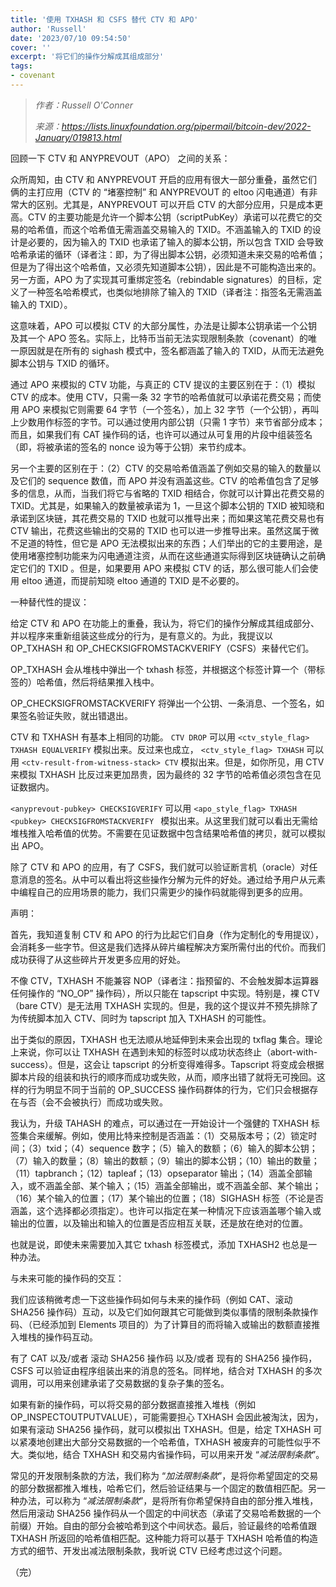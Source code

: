 ```yaml
---
title: '使用 TXHASH 和 CSFS 替代 CTV 和 APO'
author: 'Russell'
date: '2023/07/10 09:54:50'
cover: ''
excerpt: '将它们的操作分解成其组成部分'
tags:
- covenant
---
```



> *作者：Russell O'Conner*
> 
> *来源：<https://lists.linuxfoundation.org/pipermail/bitcoin-dev/2022-January/019813.html>*



回顾一下 CTV 和 ANYPREVOUT（APO） 之间的关系：

众所周知，由 CTV 和 ANYPREVOUT 开启的应用有很大一部分重叠，虽然它们俩的主打应用（CTV 的 “堵塞控制” 和 ANYPREVOUT 的 eltoo 闪电通道）有非常大的区别。尤其是，ANYPREVOUT 可以开启 CTV 的大部分应用，只是成本更高。CTV 的主要功能是允许一个脚本公钥（scriptPubKey）承诺可以花费它的交易的哈希值，而这个哈希值无需涵盖交易输入的 TXID。不涵盖输入的 TXID 的设计是必要的，因为输入的 TXID 也承诺了输入的脚本公钥，所以包含 TXID 会导致哈希承诺的循环（译者注：即，为了得出脚本公钥，必须知道未来交易的哈希值；但是为了得出这个哈希值，又必须先知道脚本公钥），因此是不可能构造出来的。另一方面，APO 为了实现其可重绑定签名（rebindable signatures）的目标，定义了一种签名哈希模式，也类似地排除了输入的 TXID（译者注：指签名无需涵盖输入的 TXID）。

这意味着，APO 可以模拟 CTV 的大部分属性，办法是让脚本公钥承诺一个公钥及其一个 APO 签名。实际上，比特币当前无法实现限制条款（covenant）的唯一原因就是在所有的 sighash 模式中，签名都涵盖了输入的 TXID，从而无法避免脚本公钥与 TXID 的循环。

通过 APO 来模拟的 CTV 功能，与真正的 CTV 提议的主要区别在于：（1）模拟 CTV 的成本。使用 CTV，只需一条 32 字节的哈希值就可以承诺花费交易；而使用 APO 来模拟它则需要 64 字节（一个签名），加上 32 字节（一个公钥），再叫上少数用作标签的字节。可以通过使用内部公钥（只需 1 字节）来节省部分成本；而且，如果我们有 CAT 操作码的话，也许可以通过从可复用的片段中组装签名（即，将被承诺的签名的 nonce 设为等于公钥）来节约成本。

另一个主要的区别在于：（2）CTV 的交易哈希值涵盖了例如交易的输入的数量以及它们的 sequence 数值，而 APO 并没有涵盖这些。CTV 的哈希值包含了足够多的信息，从而，当我们将它与省略的 TXID 相结合，你就可以计算出花费交易的 TXID。尤其是，如果输入的数量被承诺为 1，一旦这个脚本公钥的 TXID 被知晓和承诺到区块链，其花费交易的 TXID 也就可以推导出来；而如果这笔花费交易也有 CTV 输出，花费这些输出的交易的 TXID 也可以进一步推导出来。虽然这属于微不足道的特性，但它是 APO 无法模拟出来的东西；人们举出的它的主要用途，是使用堵塞控制功能来为闪电通道注资，从而在这些通道实际得到区块链确认之前确定它们的 TXID 。但是，如果要用 APO 来模拟 CTV 的话，那么很可能人们会使用 eltoo 通道，而提前知晓 eltoo 通道的 TXID 是不必要的。

一种替代性的提议：

给定 CTV 和 APO 在功能上的重叠，我认为，将它们的操作分解成其组成部分、并以程序来重新组装这些成分的行为，是有意义的。为此，我提议以 OP_TXHASH 和 OP_CHECKSIGFROMSTACKVERIFY（CSFS）来替代它们。

OP_TXHASH 会从堆栈中弹出一个 txhash 标签，并根据这个标签计算一个（带标签的）哈希值，然后将结果推入栈中。

OP_CHECKSIGFROMSTACKVERIFY 将弹出一个公钥、一条消息、一个签名，如果签名验证失败，就出错退出。

CTV 和 TXHASH 有基本上相同的功能。 `CTV DROP` 可以用  `<ctv_style_flag> TXHASH EQUALVERIFY`  模拟出来。反过来也成立， `<ctv_style_flag> TXHASH`  可以用  `<ctv-result-from-witness-stack> CTV` 模拟出来。但是，如你所见，用 CTV 来模拟 TXHASH 比反过来更加昂贵，因为最终的 32 字节的哈希值必须包含在见证数据内。

 `<anyprevout-pubkey> CHECKSIGVERIFY` 可以用  `<apo_style_flag> TXHASH <pubkey> CHECKSIGFROMSTACKVERIFY ` 模拟出来。从这里我们就可以看出无需给堆栈推入哈希值的优势。不需要在见证数据中包含结果哈希值的拷贝，就可以模拟出 APO。

除了 CTV 和 APO 的应用，有了 CSFS，我们就可以验证断言机（oracle）对任意消息的签名。从中可以看出将这些操作分解为元件的好处。通过给予用户从元素中编程自己的应用场景的能力，我们只需更少的操作码就能得到更多的应用。

声明：

首先，我知道复制 CTV 和 APO 的行为比起它们自身（作为定制化的专用提议），会消耗多一些字节。但这是我们选择从碎片编程解决方案所需付出的代价。而我们成功获得了从这些碎片开发更多应用的好处。

不像 CTV，TXHASH 不能兼容 NOP（译者注：指预留的、不会触发脚本运算器任何操作的 “NO_OP” 操作码），所以只能在 tapscript 中实现。特别是，裸 CTV（bare CTV）是无法用 TXHASH 实现的。但是，我的这个提议并不预先排除了为传统脚本加入 CTV、同时为 tapscript 加入 TXHASH 的可能性。

出于类似的原因，TXHASH 也无法顺从地延伸到未来会出现的 txflag 集合。理论上来说，你可以让 TXHASH 在遇到未知的标签时以成功状态终止（abort-with-success）。但是，这会让 tapscript 的分析变得难得多。Tapscript 将变成会根据脚本片段的组装和执行的顺序而成功或失败，从而，顺序出错了就将无可挽回。这样的行为明显不同于当前的 OP_SUCCESS 操作码群体的行为，它们只会根据存在与否（会不会被执行）而成功或失败。

我认为，升级 TAHASH 的难点，可以通过在一开始设计一个强健的 TXHASH 标签集合来缓解。例如，使用比特来控制是否涵盖：（1）交易版本号；（2）锁定时间；（3）txid；（4）sequence 数字；（5）输入的数额；（6）输入的脚本公钥；（7）输入的数量；（8）输出的数额；（9）输出的脚本公钥；（10）输出的数量；（11）tapbranch；（12）tapleaf；（13）opseparator 输出；（14）涵盖全部输入，或不涵盖全部、某个输入；（15）涵盖全部输出，或不涵盖全部、某个输出；（16）某个输入的位置；（17）某个输出的位置；（18）SIGHASH 标签（不论是否涵盖，这个选择都必须指定）。也许可以指定在某一种情况下应该涵盖哪个输入或输出的位置，以及输出和输入的位置是否应相互关联，还是放在绝对的位置。

也就是说，即使未来需要加入其它 txhash 标签模式，添加 TXHASH2 也总是一种办法。

与未来可能的操作码的交互：

我们应该稍微考虑一下这些操作码如何与未来的操作码（例如 CAT、滚动 SHA256 操作码）互动，以及它们如何跟其它可能做到类似事情的限制条款操作码、（已经添加到 Elements 项目的）为了计算目的而将输入或输出的数额直接推入堆栈的操作码互动。

有了 CAT 以及/或者 滚动 SHA256 操作码 以及/或者 现有的 SHA256 操作码，CSFS 可以验证由程序组装出来的消息的签名。同样地，结合对 TXHASH 的多次调用，可以用来创建承诺了交易数据的复杂子集的签名。

如果有新的操作码，可以将交易的部分数据直接推入堆栈（例如 OP_INSPECTOUTPUTVALUE），可能需要担心 TXHASH 会因此被淘汰，因为，如果有滚动 SHA256 操作码，就可以模拟出 TXHASH。但是，给定 TXHASH 可以紧凑地创建出大部分交易数据的一个哈希值，TXHASH 被废弃的可能性似乎不大。类似地，结合 TXHASH 和交易内省操作码，可以用来开发 “*减法限制条款*”。

常见的开发限制条款的方法，我们称为 “*加法限制条款*”，是将你希望固定的交易的部分数据都推入堆栈，哈希它们，然后验证结果与一个固定的数值相匹配。另一种办法，可以称为 “*减法限制条款*”，是将所有你希望保持自由的部分推入堆栈，然后用滚动 SHA256 操作码从一个固定的中间状态（承诺了交易哈希数据的一个前缀）开始。自由的部分会被哈希到这个中间状态。最后，验证最终的哈希值跟 TXHASH 所返回的哈希值相匹配。这种能力将可以基于 TXHASH 哈希值的构造方式的细节、开发出减法限制条款，我听说 CTV 已经考虑过这个问题。

（完）

